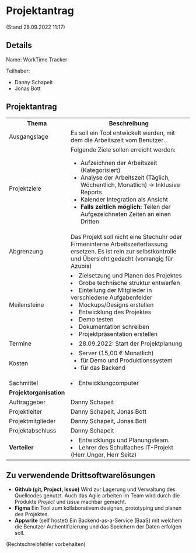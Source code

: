 # Projektantrag
(Stand 28.09.2022 11:17)

## Details
Name: WorkTime Tracker

Teilhaber:
- Danny Schapeit
- Jonas Bott


## Projektantrag
<table>
  <tr>
    <th>Thema</th>
    <th>Beschreibung</th>
  </tr>
  <tr>
    <td>Ausgangslage</td>
    <td>Es soll ein Tool entwickelt werden, mit dem die Arbeitszeit vom Benutzer.</td>
  </tr>
  <tr>
    <td>Projektziele</td>
    <td>Folgende Ziele sollen erreicht werden: 
    
- Aufzeichnen der Arbeitszeit (Kategorisiert) 
- Analyse der Arbeitszeit (Täglich, Wöchentlich, Monatlich) -> Inklusive Reports
- Kalender Integration als Ansicht
- **Falls zeitlich möglich:** Teilen der Aufgezeichneten Zeiten an einen Dritten
    </td>
  </tr>
  <tr>
    <td>Abgrenzung</td>
    <td>Das Projekt soll nicht eine Stechuhr oder Firmeninterne Arbeitszeiterfassung ersetzen. Es ist rein zur selbstkontrolle und Übersicht gedacht (vorrangig für Azubis)
    </td>
  </tr>
  <tr>
    <td>Meilensteine</td>
    <td>
- Zielsetzung und Planen des Projektes
- Grobe technische struktur entwerfen
- Einteilung der Mitglieder in verschiedene Aufgabenfelder
- Mockups/Designs erstellen
- Entwicklung des Projektes
- Demo testen
- Dokumentation schreiben
- Projektpräsentation erstellen
    </td>
  </tr>
  <tr>
    <td>Termine</td>
    <td>
- 28.09.2022: Start der Projektplanung
    </td>
  </tr>
    <tr>
    <td>Kosten</td>
    <td>
- Server (15,00 € Monatlich)
    - für Demo und Produktionssystem
    - für das Backend
    </td>
  </tr>
  <tr>
    <td>Sachmittel</td>
    <td>
- Entwicklungcomputer
    </td>
  </tr>
  <tr>
    <td><b>Projektorganisation</b></td>
    <td></td>
  </tr>
  <tr>
    <td>Auftraggeber</td>
    <td>Danny Schapeit</td>
  </tr>
  <tr>
    <td>Projektleiter</td>
    <td>Danny Schapeit, Jonas Bott</td>
  </tr>
  <tr>
    <td>Projektmitglieder</td>
    <td>Danny Schapeit, Jonas Bott</td>
  </tr>
  <tr>
    <td>Projektabschluss</td>
    <td>Danny Schapeit</td>
  </tr>
  <tr>
    <td><b>Verteiler</b></td>
    <td>
- Entwicklungs und Planungsteam.
- Lehrer des Schulfaches IT-Projekt (Herr Unger, Herr Seitz)
    </td>
  </tr>
</table>


## Zu verwendende Drittsoftwarelösungen
- **Github (git, Project, Issue)**
    Wird zur Lagerung und Verwaltung des Quellcodes genutzt. Auch das Agile arbeiten im Team wird durch die Produkte *Project* und *Issue* machbar gemacht.
- **Figma**
    Ein Tool zum kollaborativem designen, prototyping und planen des Projektes.
- **Appwrite** (self hostet)
    Ein Backend-as-a-Service (BaaS) mit welchem die Benutzer Authentifizierung und das Speichern der Daten erfolgen soll.



(Rechtschreibfehler vorbehalten)